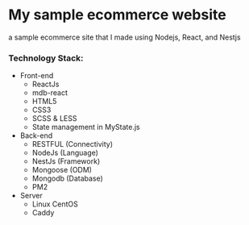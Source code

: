 # My sample ecommerce website
a sample ecommerce site that I made using Nodejs, React, and Nestjs


### Technology Stack: 
- Front-end
    - ReactJs
    - mdb-react
    - HTML5
    - CSS3 
    - SCSS & LESS
    - State management in MyState.js
- Back-end    
    - RESTFUL (Connectivity)
    - NodeJs (Language)
    - NestJs (Framework)
    - Mongoose (ODM)
    - Mongodb (Database)
    - PM2
- Server
  - Linux CentOS
  - Caddy
